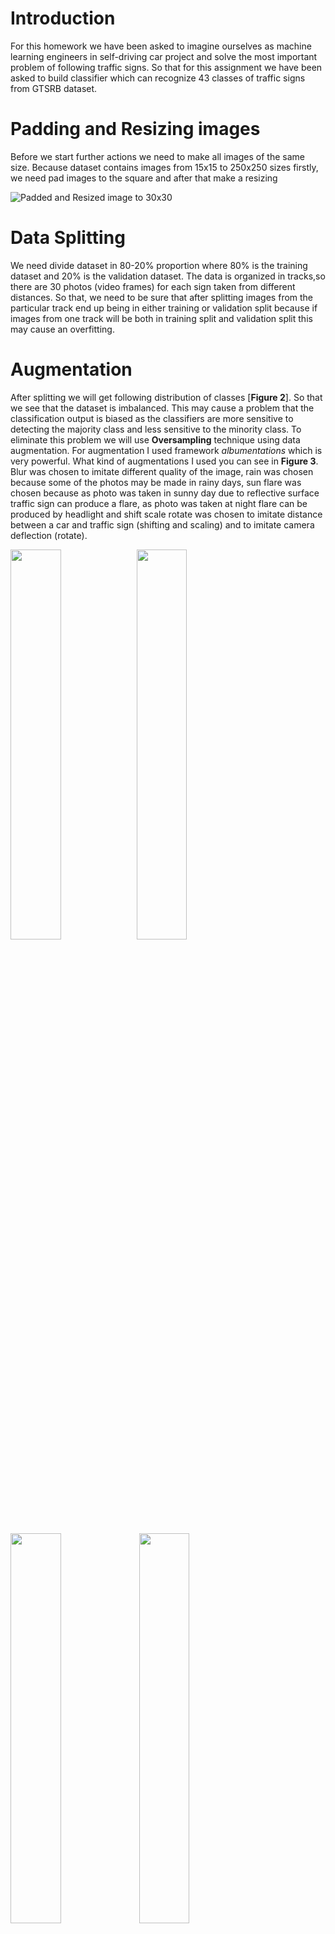 # Introduction

For this homework we have been asked to imagine ourselves as machine
learning engineers in self-driving car project and solve the most
important problem of following traffic signs. So that for this
assignment we have been asked to build classifier which can recognize 43
classes of traffic signs from GTSRB dataset.

# Padding and Resizing images 

Before we start further actions we need to make all images of the same
size. Because dataset contains images from 15x15 to 250x250 sizes
firstly, we need pad images to the square and after that make a resizing

![Padded and Resized image to 30x30](https://i.imgur.com/R7rRZvH.png=150x)

# Data Splitting

We need divide dataset in 80-20% proportion where 80% is the training
dataset and 20% is the validation dataset. The data is organized in
tracks,so there are 30 photos (video frames) for each sign taken from
different distances. So that, we need to be sure that after splitting
images from the particular track end up being in either training or
validation split because if images from one track will be both in
training split and validation split this may cause an overfitting.

# Augmentation

After splitting we will get following distribution of classes \[**Figure
2**\]. So that we see that the dataset is imbalanced. This may cause a
problem that the classification output is biased as the classifiers are
more sensitive to detecting the majority class and less sensitive to the
minority class. To eliminate this problem we will use **Oversampling**
technique using data augmentation. For augmentation I used framework
*albumentations* which is very powerful. What kind of augmentations I
used you can see in **Figure 3**. Blur was chosen to imitate different
quality of the image, rain was chosen because some of the photos may be
made in rainy days, sun flare was chosen because as photo was taken in
sunny day due to reflective surface traffic sign can produce a flare, as
photo was taken at night flare can be produced by headlight and shift
scale rotate was chosen to imitate distance between a car and traffic
sign (shifting and scaling) and to imitate camera deflection (rotate).

<img src="https://i.imgur.com/HmGHhH8.png" width="40%"><img src="https://i.imgur.com/hAiJS4o.png" width="40%">

<img src="https://i.imgur.com/WtKow2i.png" width="40%"> <img src="https://i.imgur.com/9fACjY2.png" width="40%"> <img src="https://i.imgur.com/Cc5HVrk.png" width="40%"><img src="https://i.imgur.com/fWHtcLV.png" width="40%">

# Testing

The overall accuracy for Random Forest Classifier applied on different
image size stated in **Table 1**. So we can conclude that augmentation
can give better results in accuracy ( 1-2%). As stated in the assignment
description *overall accuracy is not very representative for all classes
- some are underrepresented*, so that we need to measure precision and
recall for all classes and we can see in **Figure 4** that distributions
of precision and recall looks similar to distribution which is drawn in
**Figure 2**. This can be explained that the model training and
application process are not representative of the testing environment.
The model is trained on balanced dataset and applied on an imbalanced
dataset \[**Figure 5**\]. So that we see that precision and recall
scores are mostly low for minority classes. Also in **Figure 6** we can
see that accuracy depends on image size growth sublinearly and time for
model training growth linearly (the -1 image size on graph means that
model was training without augmentation on image size 30x30)

Examples of incorrect predicted classes you can figure out in **Figure
7**. As we can see Random Forest Classifier mostly learn shapes of the
traffic signs but not the content. This may be cause because of the
compression curse (pixels from high resolution image are overlapped and
averaged), so that after compression image losing their contours of
traffic sign content. This may visually recognized on traffic sign with
speed limit 70 \[**Figure 7**\].

|                               | 30x30\* | 4x4    | 8x8    | 16x16  | 30x30  | 32x32  |
| :---------------------------- | :------ | :----- | :----- | :----- | :----- | :----- |
| <span>Validation score</span> | 0.6877  | 0.2895 | 0.5208 | 0.6519 | 0.7004 | 0.7080 |
| <span>Test score</span>       | 0.6888  | 0.2907 | 0.5014 | 0.6475 | 0.6897 | 0.6944 |

Comparison table of overall accuracy of Random Forest Classifier

<img src="https://i.imgur.com/cfMGPWX.png" width="40%"><img src="https://i.imgur.com/UjAtLEF.png" width="40%">

<img src="https://i.imgur.com/PM5iQFe.png" width="40%"><img src="https://i.imgur.com/kL99DQS.png" width="40%">


![Incorrect classified images](https://i.imgur.com/4Ut2W5P.png) ![Incorrect classified
images](https://i.imgur.com/dbK2Wak.png) ![Incorrect classified images](https://i.imgur.com/nwMHhfm.png)
![Incorrect classified images](https://i.imgur.com/Bsb3WFF.png)

